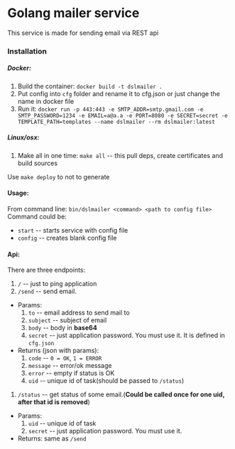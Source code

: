 # Golang mailer service
This service is made for sending email via REST api
### Installation
##### Docker:
1. Build the container: `docker build -t dslmailer .`
2. Put config into `cfg` folder and rename it to cfg.json or just change the name in docker file
3. Run it: `docker run -p 443:443 -e SMTP_ADDR=smtp.gmail.com -e SMTP_PASSWORD=1234 -e EMAIL=a@a.a -e PORT=8080 -e SECRET=secret -e TEMPLATE_PATH=templates --name dslmailer --rm dslmailer:latest`
##### Linux/osx:
1. Make all in one time: `make all` -- this pull deps, create certificates and build sources

Use `make deploy` to not to generate 

#### Usage:
From command line: `bin/dslmailer <command> <path to config file>`
Command could be:
 - `start` -- starts service with config file
 - `config` -- creates blank config file

#### Api:
There are three endpoints:
1. `/` -- just to ping application
1. `/send` -- send email.
- Params:
   1. `to` -- email address to send mail to
   1. `subject` -- subject of email
   1. `body` -- body in **base64**
   1. `secret` -- just application password. You must use it. It is defined in `cfg.json`
- Returns (json with params):
   1. `code` -- `0 = OK`, `1 = ERROR`
   1. `message` -- error/ok message
   1. `error` -- empty if status is OK
   1. `uid` -- unique id of task(should be passed to `/status`)
1. `/status` -- get status of some email.(**Could be called once for one uid, after that id is removed**)
 - Params:
   1. `uid` -- unique id of task
   1. `secret` -- just application password. You must use it.
 - Returns: same as `/send`